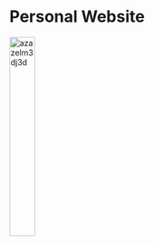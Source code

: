 # Personal Website

<a href="https://github.com/azazelm3dj3d">
    <img src="https://avatars.githubusercontent.com/u/56496067" alt="azazelm3dj3d" width="30%" />
</a>
